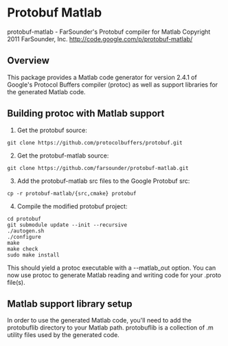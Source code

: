 # Protobuf Matlab

protobuf-matlab - FarSounder's Protobuf compiler for Matlab
Copyright 2011 FarSounder, Inc.
http://code.google.com/p/protobuf-matlab/


## Overview

This package provides a Matlab code generator for version 2.4.1 of Google's
Protocol Buffers compiler (protoc) as well as support libraries for the
generated Matlab code.


## Building protoc with Matlab support

1. Get the protobuf source:
```
git clone https://github.com/protocolbuffers/protobuf.git
```

2. Get the protobuf-matlab source:
```
git clone https://github.com/farsounder/protobuf-matlab.git
```

3. Add the protobuf-matlab src files to the Google Protobuf src:
```
cp -r protobuf-matlab/{src,cmake} protobuf
```

4. Compile the modified protobuf project:
```
cd protobuf
git submodule update --init --recursive
./autogen.sh
./configure
make
make check
sudo make install
```

This should yield a protoc executable with a --matlab_out option. You can now
use protoc to generate Matlab reading and writing code for your .proto file(s).


## Matlab support library setup

In order to use the generated Matlab code, you'll need to add the protobuflib
directory to your Matlab path. protobuflib is a collection of .m utility files
used by the generated code.

